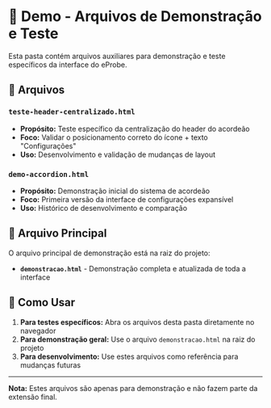 # 📁 Demo - Arquivos de Demonstração e Teste

Esta pasta contém arquivos auxiliares para demonstração e teste específicos da interface do eProbe.

## 📄 Arquivos

### `teste-header-centralizado.html`

-   **Propósito:** Teste específico da centralização do header do acordeão
-   **Foco:** Validar o posicionamento correto do ícone + texto "Configurações"
-   **Uso:** Desenvolvimento e validação de mudanças de layout

### `demo-accordion.html`

-   **Propósito:** Demonstração inicial do sistema de acordeão
-   **Foco:** Primeira versão da interface de configurações expansível
-   **Uso:** Histórico de desenvolvimento e comparação

## 🚀 Arquivo Principal

O arquivo principal de demonstração está na raiz do projeto:

-   **`demonstracao.html`** - Demonstração completa e atualizada de toda a interface

## 🔧 Como Usar

1. **Para testes específicos:** Abra os arquivos desta pasta diretamente no navegador
2. **Para demonstração geral:** Use o arquivo `demonstracao.html` na raiz do projeto
3. **Para desenvolvimento:** Use estes arquivos como referência para mudanças futuras

---

**Nota:** Estes arquivos são apenas para demonstração e não fazem parte da extensão final.
